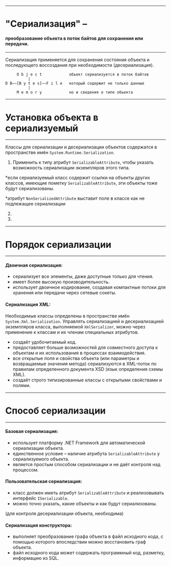 ﻿_______________________________________________________________________________
# "Сериализация" – 
#### преобразование объекта в поток байтов для сохранения или передачи. ####
_______________________________________________________________________________

Сериализация применяется для сохранения состояния объекта и последующего
воссоздания при необходимости (десериализация).
```
     O b j e c t            объект сериализуется в поток байтов
          |
D B——[B y t e s]——F i l e   который содержит не только данные
          |
     M e m o r y            но и сведения о типе объекта
```
_______________________________________________________________________________
# Установка объекта в сериализуемый
_______________________________________________________________________________

Классы для сериализации и десериализации объектов содержатся в пространстве
имён ```System.Runtime.Serialization```.

1. Применить к типу атрибут ```SerializableAttribute```, чтобы указать возможность
сериализации экземпляров этого типа.

*если сериализуемый класс содержит ссылки на объекты других классов, имеющие
пометку ```SerializableAttribute```, эти объекты тоже будут сериализованы.

*атрибут ```NonSerializedAttribute``` выставит поле в классе как не подлежащее
сериализации

2. 

3. 
_______________________________________________________________________________
# Порядок сериализации
_______________________________________________________________________________

#### Двоичная сериализация: ####
* сериализует все элементы, даже доступные только для чтения.
* имеет более высокую производительность.
* использует двоичное кодирование, создавая компактные потоки для хранения или
передачи через сетевые сокеты.

#### Сериализация XML: ####
Необходимые классы определены в пространстве имён ```System.Xml.Serialization```.
Управлять сериализацией и десериализацией экземпляров класса, выполняемой
```XmlSerializer```, можно через применение к классам и их членам специальных
атрибутов.
* создаёт удобочитаемый код.
* предоставляет больше возможностей для совместного доступа к объектам и их
использования в процессах взаимодействия.
* все открытые поля и свойства объекта (или параметры и возвращаемые значения
метода) сериализуются в XML-поток по правилам определенного документа XSD
(язык определения схемы XML).
* создаёт строго типизированные классы с открытыми свойствами и полями.
_______________________________________________________________________________
# Cпособ сериализации
_______________________________________________________________________________

#### Базовая сериализация: ####
* использует платформу .NET Framework для автоматической сериализации объекта.
* единственное условие – наличие атрибута ```SerializableAttribute``` у
сериализуемого объекта.
* является простым способом сериализации и не даёт контроля над процессом.

#### Пользовательская сериализация: ####
* класс должен иметь атрибут ```SerializableAttribute``` и реализовывать интерфейс
```ISerializable```.
* можно точно указать, какие объекты и как будут сериализованы.

(для контроля десериализации объекта, необходима)
#### Сериализация конструктора: ####
* выполняет преобразование графа объекта в файл исходного кода, с помощью
которого впоследствии можно восстановить граф объекта.
* файл исходного кода может содержать программный код, разметку, информацию из
SQL.
